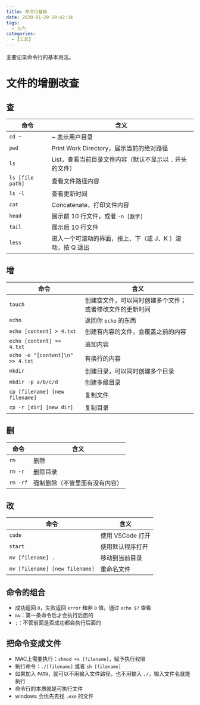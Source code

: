 ```yaml
---
title: 命令行基础
date: 2020-01-29 20:42:34
tags:
  - 入门
categories:
  - [工具]
---
```


主要记录命令行的基本用法。

<!-- more -->

# 文件的增删改查

## 查

| 命令 | 含义 |
| --- | --- |
| `cd ~` | ~ 表示用户目录 |
| `pwd` | Print Work Directory，展示当前的绝对路径 |
| `ls` |  List，查看当前目录文件内容（默认不显示以 `.` 开头的文件） |
| `ls [file path]` | 查看文件路径内容 |
| `ls -l` | 查看更新时间 |
| `cat` | Concatenate，打印文件内容 |
| `head` | 展示前 10 行文件，或者 `-n [数字]` |
| `tail` | 展示后 10 行文件 |
| `less` | 进入一个可滚动的界面，按上、下（或 J、K ）滚动，按 Q 退出 |

## 增

| 命令 | 含义 |
| --- | --- |
| `touch` | 创建空文件，可以同时创建多个文件；或者修改文件的更新时间 |
| `echo` | 返回你 `echo` 的东西 |
| `echo [content] > 4.txt` | 创建有内容的文件，会覆盖之前的内容 |
| `echo [content] >> 4.txt` | 追加内容 |
| `echo -e "[content]\n" >> 4.txt` | 有换行的内容 |
| `mkdir` | 创建目录，可以同时创建多个目录 |
| `mkdir -p a/b/c/d` | 创建多级目录 |
| `cp [filename] [new filename]` | 复制文件 |
| `cp -r [dir] [new dir]` | 复制目录 |

## 删

| 命令 | 含义 |
| --- | --- |
| `rm` | 删除 |
| `rm -r` | 删除目录 |
| `rm -rf` | 强制删除（不管里面有没有内容） |

## 改

| 命令 | 含义 |
| --- | --- |
| `code` | 使用 VSCode 打开 |
| `start` | 使用默认程序打开 |
| `mv [filename] .` | 移动到当前目录 |
| `mv [filename] [new filename]` | 重命名文件 |

## 命令的组合

- 成功返回 `0`，失败返回 `error` 和非 `0` 值，通过 `echo $?` 查看
- `&&`：第一条命令后才会执行后面的
- `;`：不管前面是否成功都会执行后面的

## 把命令变成文件

- MAC上需要执行：`chmod +x [filename]`，赋予执行权限
- 执行命令：`./[filename]` 或者 `sh [filename]`
- 如果加入 `PATH`，就可以不用输入文件路径，也不用输入 `./`，输入文件名就能执行
- 命令行的本质就是可执行文件
- windows 会优先去找 `.exe` 的文件